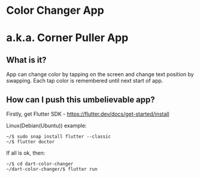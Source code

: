 # Color Changer App
# a.k.a. Corner Puller App

## What is it?
App can change color by tapping on the screen and change text position by swapping. Each tap color is remembered until next start of app.

## How can I push this umbelievable app?
Firstly, get Flutter SDK - https://flutter.dev/docs/get-started/install

Linux(Debian(Ubuntu)) example:
```code
~/$ sudo snap install flutter --classic
~/$ flutter doctor
```
If all is ok, then:
```code
~/$ cd dart-color-changer
~/dart-color-changer/$ flutter run
```
